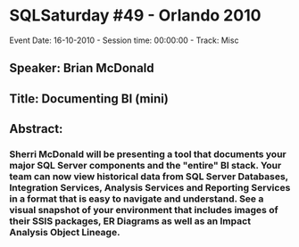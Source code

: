 # SQLSaturday #49 - Orlando 2010
Event Date: 16-10-2010 - Session time: 00:00:00 - Track: Misc
## Speaker: Brian McDonald
## Title: Documenting BI (mini)
## Abstract:
### Sherri McDonald will be presenting a tool that documents your major SQL Server components and the "entire" BI stack.  Your team can now view historical data from SQL Server Databases, Integration Services, Analysis Services and Reporting Services in a format that is easy to navigate and understand.  See a visual snapshot of your environment that includes images of their SSIS packages, ER Diagrams as well as an Impact Analysis Object Lineage. 
